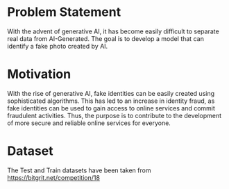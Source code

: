# Problem Statement
With the advent of generative AI, it has become easily difficult to separate real data from AI-Generated.
The goal is to develop a model that can identify a fake photo created by AI.
# Motivation
With the rise of generative AI, fake identities can be easily created using sophisticated algorithms. This has led to an increase in identity fraud, as fake identities can be used to gain access to online services and commit fraudulent activities. Thus, the purpose is to contribute to the development of more secure and reliable online services for everyone.
# Dataset
The Test and Train datasets have been taken from https://bitgrit.net/competition/18

